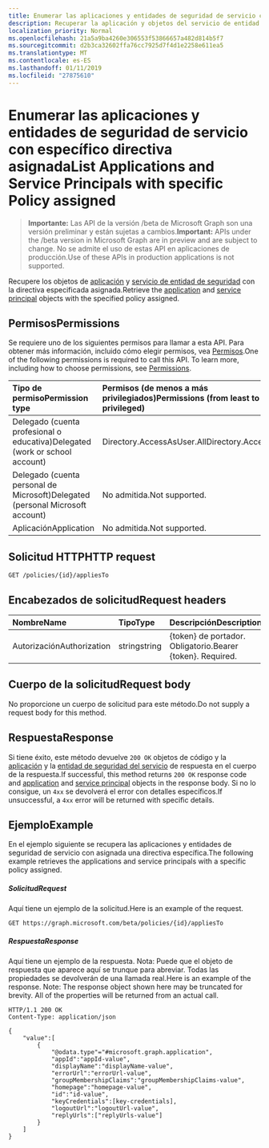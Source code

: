 ```yaml
---
title: Enumerar las aplicaciones y entidades de seguridad de servicio con específico directiva asignada
description: Recuperar la aplicación y objetos del servicio de entidad de seguridad con la directiva especificada asignada.
localization_priority: Normal
ms.openlocfilehash: 21a5a9ba4260e306553f53866657a482d814b5f7
ms.sourcegitcommit: d2b3ca32602ffa76cc7925d7f4d1e2258e611ea5
ms.translationtype: MT
ms.contentlocale: es-ES
ms.lasthandoff: 01/11/2019
ms.locfileid: "27875610"
---
```

# <a name="list-applications-and-service-principals-with-specific-policy-assigned"></a><span data-ttu-id="cd8ae-103">Enumerar las aplicaciones y entidades de seguridad de servicio con específico directiva asignada</span><span class="sxs-lookup"><span data-stu-id="cd8ae-103">List Applications and Service Principals with specific Policy assigned</span></span>

> <span data-ttu-id="cd8ae-104">**Importante:** Las API de la versión /beta de Microsoft Graph son una versión preliminar y están sujetas a cambios.</span><span class="sxs-lookup"><span data-stu-id="cd8ae-104">**Important:** APIs under the /beta version in Microsoft Graph are in preview and are subject to change.</span></span> <span data-ttu-id="cd8ae-105">No se admite el uso de estas API en aplicaciones de producción.</span><span class="sxs-lookup"><span data-stu-id="cd8ae-105">Use of these APIs in production applications is not supported.</span></span>

<span data-ttu-id="cd8ae-106">Recupere los objetos de [aplicación](../resources/application.md) y [servicio de entidad de seguridad](../resources/serviceprincipal.md) con la directiva especificada asignada.</span><span class="sxs-lookup"><span data-stu-id="cd8ae-106">Retrieve the [application](../resources/application.md) and [service principal](../resources/serviceprincipal.md) objects with the specified policy assigned.</span></span>

## <a name="permissions"></a><span data-ttu-id="cd8ae-107">Permisos</span><span class="sxs-lookup"><span data-stu-id="cd8ae-107">Permissions</span></span>
<span data-ttu-id="cd8ae-p102">Se requiere uno de los siguientes permisos para llamar a esta API. Para obtener más información, incluido cómo elegir permisos, vea [Permisos](/graph/permissions-reference).</span><span class="sxs-lookup"><span data-stu-id="cd8ae-p102">One of the following permissions is required to call this API. To learn more, including how to choose permissions, see [Permissions](/graph/permissions-reference).</span></span>

|<span data-ttu-id="cd8ae-110">Tipo de permiso</span><span class="sxs-lookup"><span data-stu-id="cd8ae-110">Permission type</span></span>      | <span data-ttu-id="cd8ae-111">Permisos (de menos a más privilegiados)</span><span class="sxs-lookup"><span data-stu-id="cd8ae-111">Permissions (from least to most privileged)</span></span>              |
|:--------------------|:---------------------------------------------------------|
|<span data-ttu-id="cd8ae-112">Delegado (cuenta profesional o educativa)</span><span class="sxs-lookup"><span data-stu-id="cd8ae-112">Delegated (work or school account)</span></span> | <span data-ttu-id="cd8ae-113">Directory.AccessAsUser.All</span><span class="sxs-lookup"><span data-stu-id="cd8ae-113">Directory.AccessAsUser.All</span></span>    |
|<span data-ttu-id="cd8ae-114">Delegado (cuenta personal de Microsoft)</span><span class="sxs-lookup"><span data-stu-id="cd8ae-114">Delegated (personal Microsoft account)</span></span> | <span data-ttu-id="cd8ae-115">No admitida.</span><span class="sxs-lookup"><span data-stu-id="cd8ae-115">Not supported.</span></span>    |
|<span data-ttu-id="cd8ae-116">Aplicación</span><span class="sxs-lookup"><span data-stu-id="cd8ae-116">Application</span></span> | <span data-ttu-id="cd8ae-117">No admitida.</span><span class="sxs-lookup"><span data-stu-id="cd8ae-117">Not supported.</span></span> |

## <a name="http-request"></a><span data-ttu-id="cd8ae-118">Solicitud HTTP</span><span class="sxs-lookup"><span data-stu-id="cd8ae-118">HTTP request</span></span>
```http
GET /policies/{id}/appliesTo
```

## <a name="request-headers"></a><span data-ttu-id="cd8ae-119">Encabezados de solicitud</span><span class="sxs-lookup"><span data-stu-id="cd8ae-119">Request headers</span></span>
| <span data-ttu-id="cd8ae-120">Nombre</span><span class="sxs-lookup"><span data-stu-id="cd8ae-120">Name</span></span>       | <span data-ttu-id="cd8ae-121">Tipo</span><span class="sxs-lookup"><span data-stu-id="cd8ae-121">Type</span></span> | <span data-ttu-id="cd8ae-122">Descripción</span><span class="sxs-lookup"><span data-stu-id="cd8ae-122">Description</span></span>|
|:---------------|:--------|:----------|
| <span data-ttu-id="cd8ae-123">Autorización</span><span class="sxs-lookup"><span data-stu-id="cd8ae-123">Authorization</span></span>  | <span data-ttu-id="cd8ae-124">string</span><span class="sxs-lookup"><span data-stu-id="cd8ae-124">string</span></span>  | <span data-ttu-id="cd8ae-p103">{token} de portador. Obligatorio.</span><span class="sxs-lookup"><span data-stu-id="cd8ae-p103">Bearer {token}. Required.</span></span> |

## <a name="request-body"></a><span data-ttu-id="cd8ae-127">Cuerpo de la solicitud</span><span class="sxs-lookup"><span data-stu-id="cd8ae-127">Request body</span></span>
<span data-ttu-id="cd8ae-128">No proporcione un cuerpo de solicitud para este método.</span><span class="sxs-lookup"><span data-stu-id="cd8ae-128">Do not supply a request body for this method.</span></span>

## <a name="response"></a><span data-ttu-id="cd8ae-129">Respuesta</span><span class="sxs-lookup"><span data-stu-id="cd8ae-129">Response</span></span>

<span data-ttu-id="cd8ae-130">Si tiene éxito, este método devuelve `200 OK` objetos de código y la [aplicación](../resources/application.md) y la [entidad de seguridad del servicio](../resources/serviceprincipal.md) de respuesta en el cuerpo de la respuesta.</span><span class="sxs-lookup"><span data-stu-id="cd8ae-130">If successful, this method returns `200 OK` response code and [application](../resources/application.md) and [service principal](../resources/serviceprincipal.md) objects in the response body.</span></span> <span data-ttu-id="cd8ae-131">Si no lo consigue, un `4xx` se devolverá el error con detalles específicos.</span><span class="sxs-lookup"><span data-stu-id="cd8ae-131">If unsuccessful, a `4xx` error will be returned with specific details.</span></span>

## <a name="example"></a><span data-ttu-id="cd8ae-132">Ejemplo</span><span class="sxs-lookup"><span data-stu-id="cd8ae-132">Example</span></span>
<span data-ttu-id="cd8ae-133">En el ejemplo siguiente se recupera las aplicaciones y entidades de seguridad de servicio con asignada una directiva específica.</span><span class="sxs-lookup"><span data-stu-id="cd8ae-133">The following example retrieves the applications and service principals with a specific policy assigned.</span></span>

##### <a name="request"></a><span data-ttu-id="cd8ae-134">Solicitud</span><span class="sxs-lookup"><span data-stu-id="cd8ae-134">Request</span></span>
<span data-ttu-id="cd8ae-135">Aquí tiene un ejemplo de la solicitud.</span><span class="sxs-lookup"><span data-stu-id="cd8ae-135">Here is an example of the request.</span></span>

```http
GET https://graph.microsoft.com/beta/policies/{id}/appliesTo
```

##### <a name="response"></a><span data-ttu-id="cd8ae-136">Respuesta</span><span class="sxs-lookup"><span data-stu-id="cd8ae-136">Response</span></span>
<span data-ttu-id="cd8ae-p105">Aquí tiene un ejemplo de la respuesta. Nota: Puede que el objeto de respuesta que aparece aquí se trunque para abreviar. Todas las propiedades se devolverán de una llamada real.</span><span class="sxs-lookup"><span data-stu-id="cd8ae-p105">Here is an example of the response. Note: The response object shown here may be truncated for brevity. All of the properties will be returned from an actual call.</span></span>

```http
HTTP/1.1 200 OK
Content-Type: application/json

{
    "value":[
        {
            "@odata.type"="#microsoft.graph.application",
            "appId":"appId-value",
            "displayName":"displayName-value",
            "errorUrl":"errorUrl-value",
            "groupMembershipClaims":"groupMembershipClaims-value",
            "homepage":"homepage-value",
            "id":"id-value",
            "keyCredentials":[key-credentials],
            "logoutUrl":"logoutUrl-value",
            "replyUrls":["replyUrls-value"]
        }
    ]
}
```
